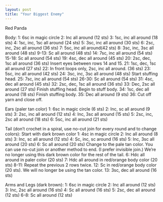 ```yaml
---
layout: post
title: "Your Biggest Enemy"
---
```


Red Panda
 
Body:
1: 6sc in magic circle
2: Inc all around (12 sts)
3: 1sc, inc all around (18 sts)
4: 1sc, inc, 1sc all around (24 sts)
5: 3sc, inc all around (30 sts)
6: 2sc, inc, 2sc all around (36 sts)
7: 5sc, inc all around(42 sts)
8: 3sc, inc, 3sc all around (48 sts)
9-13: Sc all around (48 sts)
14: 7sc, inc all around (54 sts)
15-18: Sc all around (54 sts)
19: 4sc, dec all around (45 sts)
20: 2sc, dec, 1sc all around (36 sts)
Insert eyes between rows 14 and 15.
21: 1sc, dec, 1sc all around (27 sts)
22: In front loops only, 2sc, inc all around. (36 sts)
23: 5sc, inc all around (42 sts)
24: 3sc, inc, 3sc all around (48 sts)
Start stuffing head.
25: 7sc, inc all around (54 sts)
26-30: Sc all around (54 sts)
31: 4sc, dec all around (45 sts)
32: 2sc, dec, 1sc all around (36 sts)
33: Dec, 2sc all around (27 sts)
Finish stuffing head. Begin to stuff body.
34: 1sc, dec all around (18 sts)
Finish stuffing body.
35: Dec all around (9 sts)
36: Cut off yarn and close off.
 
Ears (paler tan color)
1: 6sc in magic circle (6 sts)
2: Inc, sc all around (9 sts)
3: 2sc, inc all around (12 sts)
4: Inc, 3sc all around (15 sts)
5: 2sc, inc, 2sc all around (18 sts)
6: 5sc, inc all around (21 sts)
 
Tail (don’t crochet in a spiral, use no-cut join for every round and to change colors):
Start with dark brown color
1: 4sc in magic circle
2: Inc all around (8 sts)
3: Inc, sc all around (12 sts)
4: Sc, inc, sc around (16 sts)
5: Inc, 3sc all around (20 sts)
6: Sc all around (20 sts)
Change to the pale tan color. You can use no-cut join or another method to end. (I prefer invisible join.) We’re no longer using this dark brown color for the rest of the tail.
6: Hdc all around in paler color (20 sts)
7: Hdc all around in red/orange body color (20 sts)
8-11: Repeat the previous 2 rows twice.
12: Sc in red/orange body color (20 sts). We will no longer be using the tan color.
13: 3sc, dec all around (16 sts)
 
 
Arms and Legs (dark brown):
1: 6sc in magic circle
2: Inc all around (12 sts)
3: Inc, 2sc all around (16 sts)
4: Sc all around (16 sts)
5: 2sc, dec all around (12 sts)
6-8: Sc all around (12 sts)
